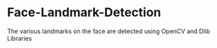 # Face-Landmark-Detection
The various landmarks on the face are detected using OpenCV and Dlib Libraries
